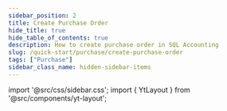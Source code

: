 ```yaml
---
sidebar_position: 2
title: Create Purchase Order
hide_title: true
hide_table_of_contents: true
description: How to create purchase order in SQL Accounting
slug: /quick-start/purchase/create-purchase-order
tags: ["Purchase"]
sidebar_class_name: hidden-sidebar-items
---
```


import '@src/css/sidebar.css';
import { YtLayout } from '@src/components/yt-layout';

<YtLayout 
    videoId="VzQq83HLk9I"
/>
